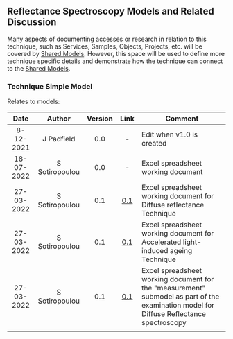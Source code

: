 ## Reflectance Spectroscopy Models and Related Discussion
Many aspects of documenting accesses or research in relation to this technique, such as Services, Samples, Objects, Projects, etc. will be covered by [Shared Models](../../Shared%20Models). However, this space will be used to define more technique specific details and demonstrate how the technique can connect to the [Shared Models](../../Shared%20Models).

### Technique Simple Model

Relates to models: 

| Date  | Author | Version | Link | Comment |
| :-----------: | :-----------: | :-----------: | :-----------: | ----------- |
| 8-12-2021 | J Padfield | 0.0 | - | Edit when v1.0 is created|
| 18-07-2022 | S Sotiropoulou | 0.0 | - | Excel spreadsheet working document|
| 27-03-2022 | S Sotiropoulou | 0.1 | [0.1](https://github.com/E-RIHS/hs-interoperability/blob/main/Technique/Reflectance%20Spectroscopy/Technique%20model_diffuse%20Reflectance_metadata_template_20230327.csv) | Excel spreadsheet working document for Diffuse reflectance Technique|
| 27-03-2022 | S Sotiropoulou | 0.1 | [0.1](https://github.com/E-RIHS/hs-interoperability/blob/main/Technique/Reflectance%20Spectroscopy/Accelerated%20light-induced%20aging_metadata_template_20230327.csv) | Excel spreadsheet working document for Accelerated light-induced ageing Technique|
| 27-03-2022 | S Sotiropoulou | 0.1 | [0.1](https://github.com/E-RIHS/hs-interoperability/blob/main/Technique/Reflectance%20Spectroscopy/Measurement%20-%20part%20of%20examination%20with%20diffReflectance%20technique_metadata_template_20230327.csv) | Excel spreadsheet working document for the "measurement" submodel as part of the examination model for Diffuse Reflectance spectroscopy|
| <img width=110/> |<img width=90/> | <img width=60/> | <img width=60/> | |

